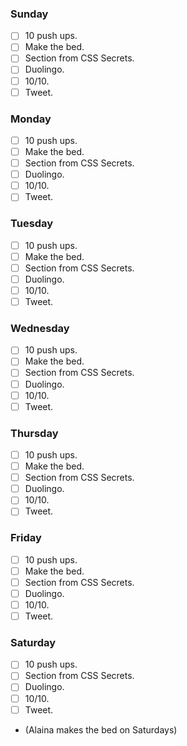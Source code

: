 ### Sunday

- [ ] 10 push ups.
- [ ] Make the bed.
- [ ] Section from CSS Secrets.
- [ ] Duolingo.
- [ ] 10/10.
- [ ] Tweet.

### Monday

- [ ] 10 push ups.
- [ ] Make the bed.
- [ ] Section from CSS Secrets.
- [ ] Duolingo.
- [ ] 10/10.
- [ ] Tweet.

### Tuesday

- [ ] 10 push ups.
- [ ] Make the bed.
- [ ] Section from CSS Secrets.
- [ ] Duolingo.
- [ ] 10/10.
- [ ] Tweet.

### Wednesday

- [ ] 10 push ups.
- [ ] Make the bed.
- [ ] Section from CSS Secrets.
- [ ] Duolingo.
- [ ] 10/10.
- [ ] Tweet.

### Thursday

- [ ] 10 push ups.
- [ ] Make the bed.
- [ ] Section from CSS Secrets.
- [ ] Duolingo.
- [ ] 10/10.
- [ ] Tweet.

### Friday

- [ ] 10 push ups.
- [ ] Make the bed.
- [ ] Section from CSS Secrets.
- [ ] Duolingo.
- [ ] 10/10.
- [ ] Tweet.

### Saturday

- [ ] 10 push ups.
- [ ] Section from CSS Secrets.
- [ ] Duolingo.
- [ ] 10/10.
- [ ] Tweet.
- (Alaina makes the bed on Saturdays)